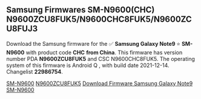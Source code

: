 <h2>Samsung Firmwares SM-N9600(CHC) N9600ZCU8FUK5/N9600CHC8FUK5/N9600ZCU8FUJ3</h2>
Download the Samsung firmware for the ✅ <strong>Samsung Galaxy Note9 </strong> ⭐ <strong>SM-N9600</strong> with product code <strong>CHC</strong> <strong> from China</strong>. This firmware has version number PDA <strong>N9600ZCU8FUK5</strong> and CSC N9600CHC8FUK5. The operating system of this firmware is Android Q , with build date 2021-12-14. Changelist <strong>22986754</strong>.


[SM-N9600](https://samfirm.shop/samsung/model/SM-N9600)
[N9600ZCU8FUK5](https://samfirm.shop/samsung/pda/N9600ZCU8FUK5)
[Download Firmware Samsung Galaxy Note9 SM-N9600](https://samfirm.shop/samsung/firmware/482160)
